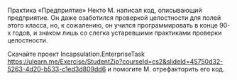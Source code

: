 Практика «Предприятие»
Некто M. написал код, описывающий предприятие. 
Он даже озаботился проверкой целостности для полей этого класса, но, к сожалению, 
он учился программировать в конце 90-х годов, и знаком лишь со слегка устаревшими практиками проверки целостности.

Скачайте проект Incapsulation.EnterpriseTask 
https://ulearn.me/Exercise/StudentZip?courseId=cs2&slideId=45750d32-5263-4d20-b533-c1ed3d809dd6
 и помогите M. отрефакторить его код.
